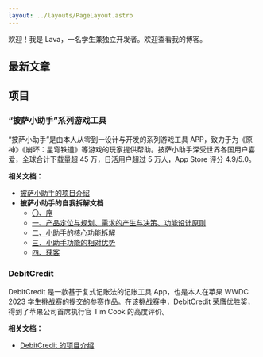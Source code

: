 ```yaml
---
layout: ../layouts/PageLayout.astro
---
```


欢迎！我是 Lava，一名学生兼独立开发者。欢迎查看我的博客。

## 最新文章



## 项目

### “披萨小助手”系列游戏工具

“披萨小助手”是由本人从零到一设计与开发的系列游戏工具 APP，致力于为《原神》《崩坏：星穹铁道》等游戏的玩家提供帮助。披萨小助手深受世界各国用户喜爱，全球合计下载量超 45 万，日活用户超过 5 万人，App Store 评分 4.9/5.0。

**相关文档：**

- [披萨小助手的项目介绍](projects/pizza-helper-intro)
- **披萨小助手的自我拆解文档**
  - [〇、序](/blogs/gi-product-dismantle-0)
  - [一、产品定位与规划、需求的产生与决策、功能设计原则](/blogs/gi-product-dismantle-1)
  - [二、小助手的核心功能拆解](/blogs/gi-product-dismantle-2)
  - [三、小助手功能的相对优势](/blogs/gi-product-dismantle-3)
  - [四、获客](/blogs/gi-product-dismantle-4)

### DebitCredit

DebitCredit 是一款基于复式记账法的记账工具 App，也是本人在苹果 WWDC 2023 学生挑战赛的提交的参赛作品。在该挑战赛中，DebitCredit 荣膺优胜奖，得到了苹果公司首席执行官 Tim Cook 的高度评价。

**相关文档：**

- [DebitCredit 的项目介绍](projects/debitcredit-intro)
